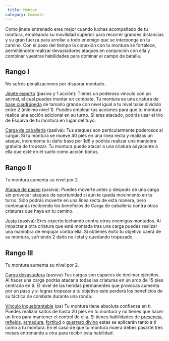 ```yaml
---
 title: Montar
category: Combate
---
```


Como jinete entrenado eres mejor cuando luchas acompañado de tu montura, empleando su movilidad superior para recorrer grandes distancias y su gran fuerza para arrollar a todo enemigo que se interponga en tu camino. Con el paso del tiempo la conexión con tu montura se fortalece, permitiéndote realizar devastadores ataques en conjunción con ella y combinar vuestras habilidades para dominar el campo de batalla.

## Rango I

No sufres penalizaciones por disparar montado.

<u>Jinete experto</u> (pasiva y 1 acción): Tienes un poderoso vínculo con un animal, el cual puedes montar en combate. Tu montura es una criatura de [base cuadrúpeda](https://raldamain.com/rules/Reglas%20adicionales/crear%20criaturas.html#formas-base) de tamaño grande con nivel igual a tu nivel base dividido entre 2 (mínimo nivel 1). Puedes emplear tus acciones para que tu montura realice una acción adicional en su turno. Si eres atacado, podrás usar el tiro de Esquiva de tu montura en lugar del tuyo.

<u>Carga de caballería</u> (pasiva): Tus ataques son particularmente poderosos al cargar. Si tu montura se mueve 40 pies en una línea recta y realizas un ataque, incrementa tu daño base por 1d6 y podrás realizar una maniobra gratuita de tropezar. Tu montura puede atacar a una criatura adyacente a ella que esté en el suelo como acción bonus. 

## Rango II

Tu montura aumenta su nivel por 2.

<u>Ataque de paseo</u> (pasiva): Puedes moverte antes y después de una carga sin provocar ataques de oportunidad si aún te queda movimiento en tu turno. Sólo podrás moverte en una línea recta de esta manera, pero continuarás recibiendo los beneficios de Carga de caballería contra otras criaturas que haya en tu camino.

<u>Justa</u> (pasiva): Eres experto luchando contra otros enemigos montados. Al impactar a otra criatura que esté montada tras una carga puedes realizar una maniobra de empujar contra ella. Si obtienes éxito tu objetivo caerá de su montura, sufriendo 2 daño no-letal y quedando tropezado.

## Rango III

Tu montura aumenta su nivel por 2.

<u>Carga devastadora</u> (pasiva) Tus cargas son capaces de decimar ejércitos. Al hacer una carga podrás atacar a todas las criaturas en un arco de 15 pies centrado en ti. El nivel de las heridas permanentes que provocas aumenta por un paso y si logras tropezar a tu objetivo este perderá los beneficios de su táctica de combate durante una ronda.

<u>Vínculo inquebrantable</u> (pa) Tu montura tiene absoluta confianza en ti. Puedes realizar saltos de hasta 20 pies en tu montura y no tienes que hacer un tiros para mantener el control de ella. Si tienes habilidades de [presencia](https://raldamain.com/rules/Rangos/Social/presencia.html), [reflejos](https://raldamain.com/rules/Rangos/Combate/reflejos.html), [armadura](https://raldamain.com/rules/Rangos/Combate/armaduras.html), [fortitud](https://raldamain.com/rules/Rangos/Combate/fortitud.html) o [guerrero divino](https://raldamain.com/rules/Rangos/Religi%C3%B3n/guerrero%20divino.html) estas se aplicarán tanto a ti como a tu montura. En el caso de que tu montura muera debes pasarte tres meses entrenando a otra para recibir esta habilidad.

